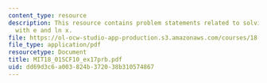```yaml
---
content_type: resource
description: This resource contains problem statements related to solving equations
  with e and ln x.
file: https://ol-ocw-studio-app-production.s3.amazonaws.com/courses/18-01sc-single-variable-calculus-fall-2010/dd69d3c6a003824b372038b310574867_MIT18_01SCF10_ex17prb.pdf
file_type: application/pdf
resourcetype: Document
title: MIT18_01SCF10_ex17prb.pdf
uid: dd69d3c6-a003-824b-3720-38b310574867
---
```

